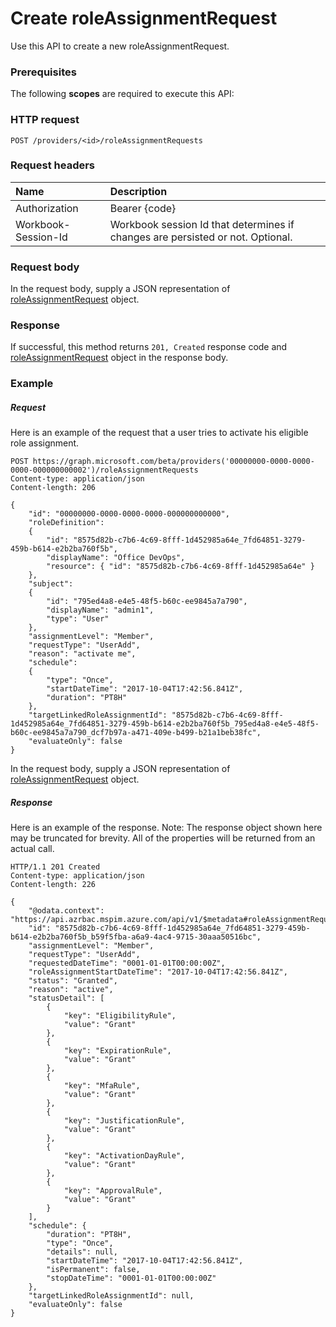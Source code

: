 # Create roleAssignmentRequest

Use this API to create a new roleAssignmentRequest.
### Prerequisites
The following **scopes** are required to execute this API: 
### HTTP request
<!-- { "blockType": "ignored" } -->
```http
POST /providers/<id>/roleAssignmentRequests
```
### Request headers
| Name       | Description|
|:---------------|:----------|
| Authorization  | Bearer {code}|
| Workbook-Session-Id  | Workbook session Id that determines if changes are persisted or not. Optional.|

### Request body
In the request body, supply a JSON representation of [roleAssignmentRequest](../resources/roleassignmentrequest.md) object.


### Response
If successful, this method returns `201, Created` response code and [roleAssignmentRequest](../resources/roleassignmentrequest.md) object in the response body.

### Example
##### Request
Here is an example of the request that a user tries to activate his eligible role assignment.
<!-- {
  "blockType": "request",
  "name": "create_roleassignmentrequest_from_roleassignmentrequests"
}-->
```http
POST https://graph.microsoft.com/beta/providers('00000000-0000-0000-0000-000000000002')/roleAssignmentRequests
Content-type: application/json
Content-length: 206

{
    "id": "00000000-0000-0000-0000-000000000000",
    "roleDefinition": 
    {
        "id": "8575d82b-c7b6-4c69-8fff-1d452985a64e_7fd64851-3279-459b-b614-e2b2ba760f5b",
        "displayName": "Office DevOps",
        "resource": { "id": "8575d82b-c7b6-4c69-8fff-1d452985a64e" }
    },
    "subject": 
    {
        "id": "795ed4a8-e4e5-48f5-b60c-ee9845a7a790",
        "displayName": "admin1",
        "type": "User"
    },
    "assignmentLevel": "Member",
    "requestType": "UserAdd",
    "reason": "activate me",
    "schedule": 
    {
        "type": "Once",
        "startDateTime": "2017-10-04T17:42:56.841Z",
        "duration": "PT8H"
    },
    "targetLinkedRoleAssignmentId": "8575d82b-c7b6-4c69-8fff-1d452985a64e_7fd64851-3279-459b-b614-e2b2ba760f5b_795ed4a8-e4e5-48f5-b60c-ee9845a7a790_dcf7b97a-a471-409e-b499-b21a1beb38fc",
    "evaluateOnly": false
}
```

In the request body, supply a JSON representation of [roleAssignmentRequest](../resources/roleassignmentrequest.md) object.
##### Response
Here is an example of the response. Note: The response object shown here may be truncated for brevity. All of the properties will be returned from an actual call.
<!-- {
  "blockType": "response",
  "truncated": true,
  "@odata.type": "microsoft.graph.roleAssignmentRequest"
} -->
```http
HTTP/1.1 201 Created
Content-type: application/json
Content-length: 226

{
    "@odata.context": "https://api.azrbac.mspim.azure.com/api/v1/$metadata#roleAssignmentRequests/$entity",
    "id": "8575d82b-c7b6-4c69-8fff-1d452985a64e_7fd64851-3279-459b-b614-e2b2ba760f5b_b59f5fba-a6a9-4ac4-9715-30aaa50516bc",
    "assignmentLevel": "Member",
    "requestType": "UserAdd",
    "requestedDateTime": "0001-01-01T00:00:00Z",
    "roleAssignmentStartDateTime": "2017-10-04T17:42:56.841Z",
    "status": "Granted",
    "reason": "active",
    "statusDetail": [
        {
            "key": "EligibilityRule",
            "value": "Grant"
        },
        {
            "key": "ExpirationRule",
            "value": "Grant"
        },
        {
            "key": "MfaRule",
            "value": "Grant"
        },
        {
            "key": "JustificationRule",
            "value": "Grant"
        },
        {
            "key": "ActivationDayRule",
            "value": "Grant"
        },
        {
            "key": "ApprovalRule",
            "value": "Grant"
        }
    ],
    "schedule": {
        "duration": "PT8H",
        "type": "Once",
        "details": null,
        "startDateTime": "2017-10-04T17:42:56.841Z",
        "isPermanent": false,
        "stopDateTime": "0001-01-01T00:00:00Z"
    },
    "targetLinkedRoleAssignmentId": null,
    "evaluateOnly": false
}
```

<!-- uuid: 8fcb5dbc-d5aa-4681-8e31-b001d5168d79
2015-10-25 14:57:30 UTC -->
<!-- {
  "type": "#page.annotation",
  "description": "Create roleAssignmentRequest",
  "keywords": "",
  "section": "documentation",
  "tocPath": ""
}-->